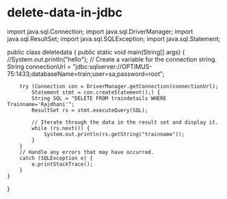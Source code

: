 # delete-data-in-jdbc

import java.sql.Connection;
import java.sql.DriverManager;
import java.sql.ResultSet;
import java.sql.SQLException;
import java.sql.Statement;

public class deletedata {
    public static void main(String[] args) {
    	//System.out.println("hello");
        // Create a variable for the connection string.
        String connectionUrl = "jdbc:sqlserver://OPTIMUS-75:1433;databaseName=train;user=sa;password=root";

        try (Connection con = DriverManager.getConnection(connectionUrl);
        	Statement stmt = con.createStatement();) {
            String SQL = "DELETE FROM traindetails WHERE Trainname='Rajdhani'";
            ResultSet rs = stmt.executeQuery(SQL);
        	
            // Iterate through the data in the result set and display it.
            while (rs.next()) {
                System.out.println(rs.getString("trainname"));
            }
        }
        // Handle any errors that may have occurred.
        catch (SQLException e) {
            e.printStackTrace();
        }
    }
}


